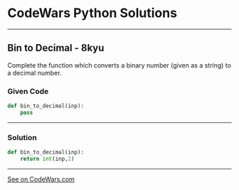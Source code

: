 # CodeWars Python Solutions

---

## Bin to Decimal - 8kyu

Complete the function which converts a binary number (given as a string) to a decimal number.



### Given Code


```python
def bin_to_decimal(inp):
    pass
```

---

### Solution


```python
def bin_to_decimal(inp):
    return int(inp,2)
```


---


[See on CodeWars.com](https://https://www.codewars.com/kata/57a5c31ce298a7e6b7000334/)